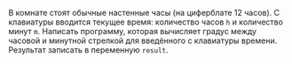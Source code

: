В комнате стоят обычные настенные часы (на циферблате 12 часов). С клавиатуры вводится текущее время: количество часов `h` и количество минут `m`. Написать программу, которая вычисляет градус между часовой и минутной стрелкой для введённого с клавиатуры времени. Результат записать в переменную `result`.